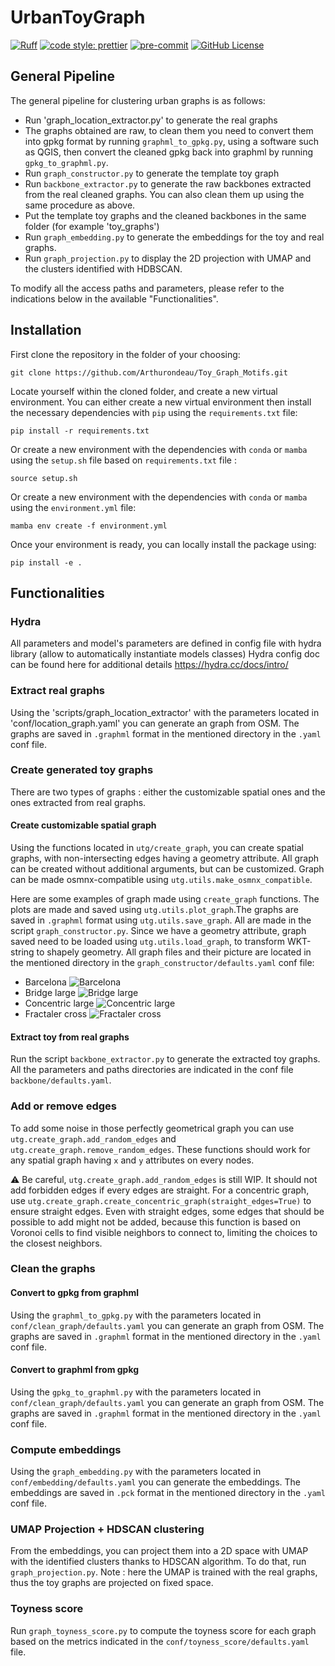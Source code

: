 # UrbanToyGraph

[![Ruff](https://img.shields.io/endpoint?url=https://raw.githubusercontent.com/astral-sh/ruff/main/assets/badge/v2.json)](https://github.com/astral-sh/ruff)
[![code style: prettier](https://img.shields.io/badge/code_style-prettier-ff69b4.svg?style=flat-square)](https://github.com/prettier/prettier)
[![pre-commit](https://img.shields.io/badge/pre--commit-enabled-brightgreen?logo=pre-commit&logoColor=white)](https://github.com/pre-commit/pre-commit)
[![GitHub License](https://img.shields.io/github/license/csebastiao/UrbanToyGraph)](https://github.com/csebastiao/UrbanToyGraph/blob/main/LICENSE)



## General Pipeline

The general pipeline for clustering urban graphs is as follows: 
- Run 'graph_location_extractor.py' to generate the real graphs
- The graphs obtained are raw, to clean them you need to convert them into gpkg format by running `graphml_to_gpkg.py`, using a software such as QGIS, then convert the cleaned gpkg back into graphml by running `gpkg_to_graphml.py`.
- Run `graph_constructor.py` to generate the template toy graph
- Run `backbone_extractor.py` to generate the raw backbones extracted from the real cleaned graphs. You can also clean them up using the same procedure as above.
- Put the template toy graphs and the cleaned backbones in the same folder (for example 'toy_graphs')
- Run `graph_embedding.py` to generate the embeddings for the toy and real graphs.
- Run `graph_projection.py` to display the 2D projection with UMAP and the clusters identified with HDBSCAN.


To modify all the access paths and parameters, please refer to the indications below in the available "Functionalities".

## Installation

First clone the repository in the folder of your choosing:

```
git clone https://github.com/Arthurondeau/Toy_Graph_Motifs.git
```

Locate yourself within the cloned folder, and create a new virtual environment. You can either create a new virtual environment then install the necessary dependencies with `pip` using the `requirements.txt` file:

```
pip install -r requirements.txt
```

Or create a new environment with the dependencies with `conda` or `mamba` using the `setup.sh` file based on `requirements.txt` file :


```
source setup.sh
```

Or create a new environment with the dependencies with `conda` or `mamba` using the `environment.yml` file:

```
mamba env create -f environment.yml
```


Once your environment is ready, you can locally install the package using:

```
pip install -e .
```


## Functionalities

### Hydra 

All parameters and model's parameters are defined in config file with hydra library (allow to automatically instantiate models classes)
Hydra config doc can be found here for additional details https://hydra.cc/docs/intro/

### Extract real graphs

Using the 'scripts/graph_location_extractor' with the parameters located in 'conf/location_graph.yaml' you can generate an graph from OSM. The graphs are saved in `.graphml` format in the 
mentioned directory in the `.yaml` conf file.

### Create generated toy graphs 
There are two types of graphs : either the customizable spatial ones and the ones extracted from real graphs.

#### Create customizable spatial graph

Using the functions located in `utg/create_graph`, you can create spatial graphs, with non-intersecting edges having a geometry attribute. All graph can be created without additional arguments, but can be customized. Graph can be made osmnx-compatible using `utg.utils.make_osmnx_compatible`.

Here are some examples of graph made using `create_graph` functions. The plots are made and saved using `utg.utils.plot_graph`.The graphs are saved in `.graphml` format using `utg.utils.save_graph`. All are made in the script `graph_constructor.py`. Since we have a geometry attribute, graph saved need to be loaded using `utg.utils.load_graph`, to transform WKT-string to shapely geometry. All graph files and their picture are located in the mentioned directory in the `graph_constructor/defaults.yaml` conf file:

- Barcelona ![Barcelona](template_graph/barcelona.png)
- Bridge large ![Bridge large](template_graph/bridge_large.png)
- Concentric large ![Concentric large](template_graph/concentric_large.png)
- Fractaler cross ![Fractaler cross](template_graph/fractaler_cross.png)

#### Extract toy from real graphs

Run the script `backbone_extractor.py` to generate the extracted toy graphs. All the parameters and paths directories are indicated in the conf file `backbone/defaults.yaml`.

### Add or remove edges

To add some noise in those perfectly geometrical graph you can use `utg.create_graph.add_random_edges` and `utg.create_graph.remove_random_edges`. These functions should work for any spatial graph having `x` and `y` attributes on every nodes.

⚠️ Be careful, `utg.create_graph.add_random_edges` is still WIP. It should not add forbidden edges if every edges are straight. For a concentric graph, use `utg.create_graph.create_concentric_graph(straight_edges=True)` to ensure straight edges. Even with straight edges, some edges that should be possible to add might not be added, because this function is based on Voronoi cells to find visible neighbors to connect to, limiting the choices to the closest neighbors.


### Clean the graphs

#### Convert to gpkg from graphml
Using the  `graphml_to_gpkg.py` with the parameters located in `conf/clean_graph/defaults.yaml` you can generate an graph from OSM. The graphs are saved in `.graphml` format in the 
mentioned directory in the `.yaml` conf file.

#### Convert to graphml from gpkg
Using the  `gpkg_to_graphml.py` with the parameters located in `conf/clean_graph/defaults.yaml` you can generate an graph from OSM. The graphs are saved in `.graphml` format in the 
mentioned directory in the `.yaml` conf file.

### Compute embeddings 
Using the  `graph_embedding.py` with the parameters located in `conf/embedding/defaults.yaml` you can generate the embeddings. The embeddings are saved in `.pck` format in the 
mentioned directory in the `.yaml` conf file.

### UMAP Projection + HDSCAN clustering
From the embeddings, you can project them into a 2D space with UMAP with the identified clusters thanks to HDSCAN algorithm.
To do that, run `graph_projection.py`. 
Note : here the UMAP is trained with the real graphs, thus the toy graphs are projected on fixed space.

### Toyness score
Run `graph_toyness_score.py` to compute the toyness score for each graph based on the metrics indicated in the `conf/toyness_score/defaults.yaml` file.



